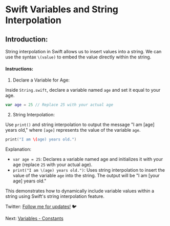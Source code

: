 # Swift Variables and String Interpolation

## Introduction:

String interpolation in Swift allows us to insert values into a string. We can use the syntax `\(value)` to embed the value directly within the string.

#### Instructions:

1. Declare a Variable for Age:

Inside `String.swift`, declare a variable named `age` and set it equal to your age.

```swift
var age = 25 // Replace 25 with your actual age
```

2. String Interpolation:

Use `print()` and string interpolation to output the message "I am [age] years old," where `[age]` represents the value of the variable `age`.

```swift
print("I am \(age) years old.")
```

Explanation:

- `var age = 25`: Declares a variable named age and initializes it with your age (replace `25` with your actual age).
- `print("I am \(age) years old.")`: Uses string interpolation to insert the value of the variable `age` into the string. The output will be "I am [your age] years old."

This demonstrates how to dynamically include variable values within a string using Swift's string interpolation feature.

Twitter: [Follow me for updates!](https://twitter.com/bhushcodes) 🐦

Next: [Variables - Constants](/2/Variables/Constants/README.md)
